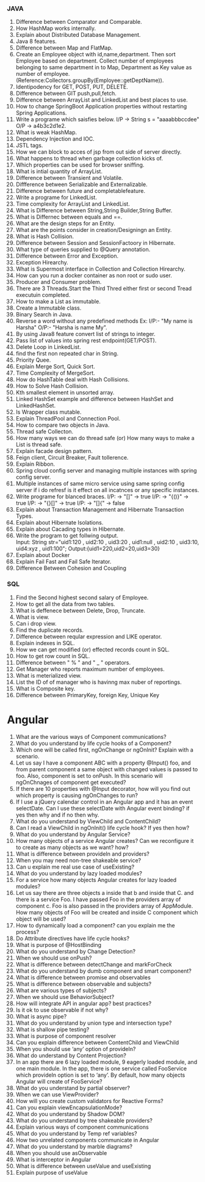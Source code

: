 ### JAVA
1. Difference between Comparator and Comparable.
2. How HashMap works internally.
3. Explain about Distributed Database Management.
4. Java 8 features.
5. Difference between Map and FlatMap.
6. Create an Employee object with id,name,department. Then sort Employee based on department. Collect number of employees belonging to same department in to Map, Department as Key value as number of employee. (Reference:Collectors.groupBy(Employee::getDeptName)).
7. Identipodency for GET, POST, PUT, DELETE.
9. Difference between GIT push,pull,fetch.
10. Difference between ArrayList and LinkedList and best places to use.
11. How to change SpringBoot Application properties without restarting Spring Applications.
12. Write a programe which saisfies below.
        I/P -> String s = "aaaabbbccdee"
        O/P -> a4b3c2d1e2.
12. What is weak HashMap.
13. Dependency Injection and IOC.
14. JSTL tags.
15. How we can block to acces of jsp from out side of server directly.
16. What happens to thread when garbage collection kicks of.
17. Which properties can be used for browser sniffing.
18. What is intial quantity of ArrayList.
19. Difference between Transient and Volatile.
20. Diffference between Serializable and Externalizable.
21. Difference between future and completablefeature.
22. Write a programe for LinkedList.
23. Time complexity for ArrayList and LinkedList.
24. What is Difference between String,String Builder,String Buffer.
25. What is Differnec between equals and ==.
26. What are the design steps for an Entity.
27. What are the points consider in creation/Designingn an Entity.
28. What is Hash Collision.
29. Difference between Session and SessionFactoory in Hibernate.
30. What type of queries supplied to @Query annotation.
31. Difference between Error and Exception.
32. Exception Hirearchy.
33. What is Supermost interface in Collection and Collection Hirearchy.
34. How can you run a docker container as non root or sudo user.
35. Producer and Consumer problem.
36. There are 3 Threads.Start the Third Thred either first or second Tread executuin completed.
37. How to make a List as immutable.
38. Create a Immutable class.
39. Binary Search in Java.
40. Reverse a word without any predefined methods Ex: I/P:- "My name is Harsha"  O/P:- "Harsha is name My".
41. By using Java8 feature convert list of strings to integer.
42. Pass list of values into spring rest endpoint(GET/POST).
43. Delete Loop in LinkedList.
44. find the first non repeated char in String.
45. Priority Quee.
46. Explain Merge Sort, Quick Sort.
47. Time Complexity of MergeSort.
48. How do HashTable deal with Hash Collisions.
49. How to Solve Hash Collision.
50. Kth smallest element in unsorted array.
51. Linked HashSet example and difference between HashSet and LinkedHashSet.
52. Is Wrapper class mutable.
53. Explain ThreadPool and Connection Pool.
54. How to compare two objects in Java.
55. Thread safe Collecton.
56. How many ways we can do thread safe (or) How many ways to make a List is thread safe.
57. Explain facade design pattern.
58. Feign client, Circuit Breaker, Fault tollerence.
59. Explain Ribbon.
60. Spring cloud config server and managing multiple instances with spring config server.
61. Multiple instances of same micro service using same spring config server if i do refresf is it effect on all incatnces or any specific instances.  
62. Write programe for blanced braces.
        I/P: -> "[]" -> true
        I/P: -> "{()}" -> true
        I/P: -> "{}[]" -> true
        I/P: -> "[]{" -> false
63. Explain about Transaction Management and Hibernate Transaction Types.
64. Explain about Hibernate Isolations.
65. Explain about Cacading types in Hibernate.
66. Write the program to get follwing output.     
    Input:  String str="uid1:120 , uid2:10 , uid3:20 , uid1:null , uid2:10 , uid3:10, uid4:xyz , uid1:100";
    Output:{uid1=220,uid2=20,uid3=30}
67. Explain about Docker
68. Explain Fail Fast and Fail Safe Iterator.
69. Difference Between Cohesion and Coupling
            
        
### SQL
1. Find the Second highest second salary of Employee.
2. How to get all the data from two tables.
3. What is deffenece between Delete, Drop, Truncate.
4. What is view.
5. Can i drop view.
6. Find the duplicate records.
7. Difference between reqular expression and LIKE operator.
8. Explain indexes in SQL.
9. How we can get modified (or) effected records count in SQL.
10. How to get row count in SQL.
11. Difference between " % " and " _ " operators.
12. Get Manager who reports maximum number of employees.
13. What is meterialized view.
14. List the ID of of manager who is havinng max nuber of reportings.
15. What is Composite key.
16. Difference between PrimaryKey, foreign Key, Unique Key 

# Angular
1. What are the various ways of Component communications?
2. What do you understand by life cycle hooks of a Component?
4. Which one will be called first, ngOnChange or ngOnInit? Explain with a scenario.
6. Let us say I have a component ABC with a property @Input() foo, and from parent component a same object with changed values is passed to foo. Also, component is set to onPush. In this scenario will ngOnChnages of component get executed?
7. If there are 10 properties with @Input decorator, how will you find out which property is causing ngOnChanges to run?
8. If I use a jQuery calendar control in an Angular app and it has an event selectDate. Can I use these selectDate with Angular event binding? if yes then why and if no then why.
9. What do you understand by ViewChild and ContentChild?
10. Can I read a ViewChild in ngOnInit() life cycle hook? If yes then how?
11. What do you understand by Angular Service?
12. How many objects of a service Angular creates? Can we reconfigure it to create as many objects as we want? how?
13. What is difference between provideIn and providers?
14. When you may need non-tree shakeable service?
15. Can u explain me real use case of useExisting?
16. What do you understand by lazy loaded modules?
17. For a service how many objects Angular creates for lazy loaded modules?
18. Let us say there are three objects a inside that b and inside that C. and there is a service Foo. I have passed Foo in the providers array of component c. Foo is also passed in the providers array of AppModule. How many objects of Foo will be created and inside C component which object will be used?
19. How to dynamically load a component? can you explain me the process?
20. Do Attribute directives have life cycle hooks?
21. What is purpose of @HostBinding
22. What do you understand by Change Detection?
23. When we should use onPush?
24. What is difference between detectChange and markForCheck
24. What do you understand by dumb component and smart component?
26. What is difference between promise and observables
27. What is difference between observable and subjects?
28. What are various types of subjects?
29. When we should use BehaviorSubject?
30. How will integrate API in angular app? best practices?
31. Is it ok to use observable<any> if not why?
32. What is async pipe?
33. What do you understand by union type and intersection type?
34. What is shallow pipe testing?
35. What is purpose of component resolver
36. Can you explain difference between ContentChild and ViewChild
37. When you should use ‘any’ option of provideIn?
38. What do understand by Content Projection?
39. In an app there are 6 lazy loaded module, 9 eagerly loaded module, and one main module. In the app, there is one service called FooService which provideIn option is set to ‘any’. By default, how many objects Angular will create of FooService?
40. What do you understand by partial observer?
41. When we can use ViewProvider?
42. How will you create custom validators for Reactive Forms?
43. Can you explain viewEncapsulationMode?
44. What do you understand by Shadow DOM?
45. What do you understand by tree shakeable providers?
46. Explain various ways of component communications
47. What do you understand by Temp ref variables?
48. How two unrelated components communicate in Angular
49. What do you understand by marble diagrams?
50. When you should use asObservable
51. What is interceptor in Angular
52. What is difference between useValue and useExisting
53. Explain purpose of useValue
